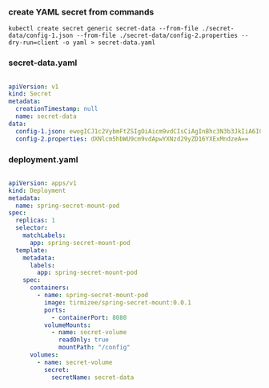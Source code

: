### create YAML secret from commands 

    kubectl create secret generic secret-data --from-file ./secret-data/config-1.json --from-file ./secret-data/config-2.properties --dry-run=client -o yaml > secret-data.yaml

### secret-data.yaml

```yaml

apiVersion: v1
kind: Secret
metadata:
  creationTimestamp: null
  name: secret-data
data:
  config-1.json: ewogICJ1c2VybmFtZSIgOiAicm9vdCIsCiAgInBhc3N3b3JkIiA6ICJ6YXExMndzeCIKfQ==
  config-2.properties: dXNlcm5hbWU9cm9vdApwYXNzd29yZD16YXExMndzeA==

```

### deployment.yaml

```yaml

apiVersion: apps/v1
kind: Deployment
metadata:
  name: spring-secret-mount-pod
spec:
  replicas: 1
  selector:
    matchLabels:
      app: spring-secret-mount-pod
  template:
    metadata:
      labels:
        app: spring-secret-mount-pod
    spec:
      containers:
        - name: spring-secret-mount-pod
          image: tirmizee/spring-secret-mount:0.0.1
          ports:
            - containerPort: 8080
          volumeMounts:
            - name: secret-volume
              readOnly: true
              mountPath: "/config"
      volumes:
        - name: secret-volume
          secret:
            secretName: secret-data

```
